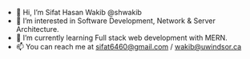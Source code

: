 - 👋 Hi, I’m Sifat Hasan Wakib @shwakib
- 👀 I’m interested in Software Development, Network & Server Architecture.
- 🌱 I’m currently learning Full stack web development with MERN.
- 📫 You can reach me at sifat6460@gmail.com / wakib@uwindsor.ca

<!---
shwakib/shwakib is a ✨ special ✨ repository because its `README.md` (this file) appears on your GitHub profile.
You can click the Preview link to take a look at your changes.
--->
